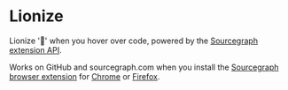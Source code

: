 # Lionize

Lionize '🦁' when you hover over code, powered by the [Sourcegraph extension API](https://github.com/sourcegraph/sourcegraph-extension-api).

Works on GitHub and sourcegraph.com when you install the [Sourcegraph browser extension](https://docs.sourcegraph.com/integration/browser_extension) for [Chrome](https://chrome.google.com/webstore/detail/sourcegraph/dgjhfomjieaadpoljlnidmbgkdffpack) or [Firefox](https://addons.mozilla.org/en-US/firefox/addon/sourcegraph/).